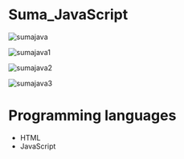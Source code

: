# Suma_JavaScript

![sumajava](https://user-images.githubusercontent.com/62777613/208940400-72763e45-41d1-427d-883a-a4ac11ffaa65.png)

![sumajava1](https://user-images.githubusercontent.com/62777613/208940425-93135dfd-f87e-4341-8f83-000ab6627a16.png)

![sumajava2](https://user-images.githubusercontent.com/62777613/208940459-5e8c7a2c-ca15-4c7e-8e80-cb10da2187d4.png)

![sumajava3](https://user-images.githubusercontent.com/62777613/208940497-923aa4c2-a410-4cb0-a148-cece6bc4b370.png)

# Programming languages
- HTML
- JavaScript
